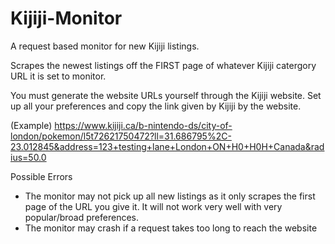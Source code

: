 # Kijiji-Monitor
A request based monitor for new Kijiji listings.

Scrapes the newest listings off the FIRST page of whatever Kijiji catergory URL it is set to monitor.

You must generate the website URLs yourself through the Kijiji website. Set up all your preferences and copy the link given by Kijiji by the website.


(Example)
https://www.kijiji.ca/b-nintendo-ds/city-of-london/pokemon/l5t72621750472?ll=31.686795%2C-23.012845&address=123+testing+lane+London+ON+H0+H0H+Canada&radius=50.0

Possible Errors
- The monitor may not pick up all new listings as it only scrapes the first page of the URL you give it. It will not work very well with very popular/broad preferences.
- The monitor may crash if a request takes too long to reach the website
